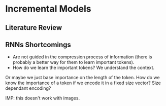 # Incremental Models

## Literature Review

## RNNs Shortcomings

- Are not guided in the compression process of information (there is probably a better way for them to learn important tokens). 
- How do we learn the important tokens? We understand the context. 

Or maybe we just base importance on the length of the token. How do we know the importance of a token if we encode it in a fixed size vector? 
Size dependant encoding?

IMP: this doesn't work with images. 